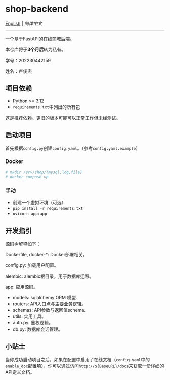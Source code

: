 # shop-backend

[English](https://github.com/Jay-716/shop-backend/blob/master/README.md) | *简体中文*

---

一个基于FastAPI的在线商城后端。

本仓库将于**3个月后**转为私有。

学号：202230442159

姓名：卢俊杰


## 项目依赖

 - Python >= 3.12
 - `requirements.txt`中列出的所有包

这是推荐依赖。更旧的版本可能可以正常工作但未经测试。


## 启动项目

首先根据`config.py`创建`config.yaml`。（参考`config.yaml.example`）

### Docker

```sh
# mkdir /srv/shop/{mysql,log,file}
# docker compose up
```

### 手动

 - 创建一个虚拟环境（可选）
 - `pip install -r requirements.txt`
 - `uvicorn app:app`


## 开发指引

源码树解释如下：

Dockerfile, docker-\*: Docker部署相关。

config.py: 加载用户配置。

alembic: alembic根目录，用于数据库迁移。

app: 应用源码。

 - models: sqlalchemy ORM 模型.
 - routers: API入口点与主要业务逻辑。
 - schemas: API参数与返回值schema.
 - utils: 实用工具。
 - auth.py: 鉴权逻辑。
 - db.py: 数据库会话管理。


## 小贴士

当你成功启动项目之后，如果在配置中启用了在线文档（`config.yaml`中的`enable_doc`配置项），你可以通过访问`http://${BaseURL}/docs`来获取一份详细的API定义文档。


